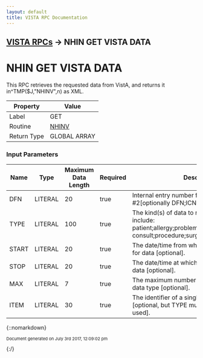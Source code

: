 ```yaml
---
layout: default
title: VISTA RPC Documentation
---
```


## [VISTA RPCs](TableOfContents) &#8594; NHIN GET VISTA DATA
# NHIN GET VISTA DATA

This RPC retrieves the requested data from VistA, and returns it in^TMP($J,"NHINV",n) as XML.

Property | Value
--- | ---
Label | GET
Routine | [NHINV](http://code.osehra.org/dox/Routine_NHINV_source.html)
Return Type | GLOBAL ARRAY


### Input Parameters

Name | Type | Maximum Data Length | Required | Description
--- | --- | --- | --- | ---
DFN | LITERAL | 20 | true | Internal entry number from Patient file #2[optionally DFN;ICN for remote calls]
TYPE | LITERAL | 100 | true | The kind(s) of data to return, which may include:  patient;allergy;problem;vital;lab;med;xray;  consult;procedure;surgery;document;encounter
START | LITERAL | 20 | true | The date/time from which to begin searching for data [optional].
STOP | LITERAL | 20 | true | The date/time at which to end searching for data [optional].
MAX | LITERAL | 7 | true | The maximum number of items to return per data type [optional].
ITEM | LITERAL | 30 | true | The identifier of a single item to return [optional, but TYPE mustalso be defined when used].



{::nomarkdown} <br/><p style="font-size: 11px">Document generated on July 3rd 2017, 12:09:02 pm</p>{:/}
